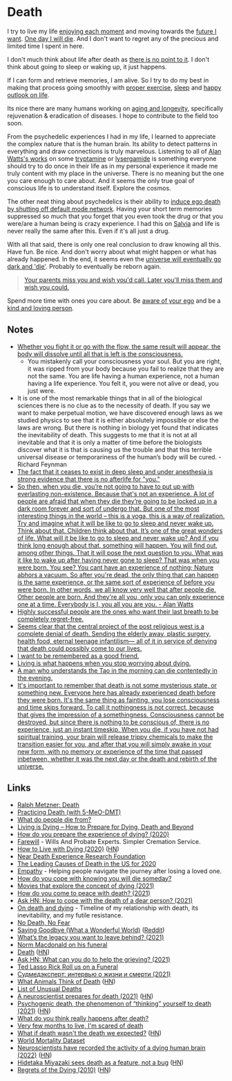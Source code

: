 # Death

I try to live my life [enjoying each moment](../mindfulness/mindfulness.md) and moving towards the [future I want](../future/future.md). [One day I will die](https://www.youtube.com/watch?v=UF8uR6Z6KLc). And I don't want to regret any of the precious and limited time I spent in here.

I don't much think about life after death as [there is no point to it](https://www.youtube.com/watch?v=wU0PYcCsL6o). I don't think about going to sleep or waking up, it just happens.

If I can form and retrieve memories, I am alive. So I try to do my best in making that process going smoothly with [proper exercise](../fitness/fitness.md), [sleep](../sleep/sleep.md) and [happy outlook on life](happiness.md).

Its nice there are many humans working on [aging and longevity](../health/aging.md), specifically rejuvenation & eradication of diseases. I hope to contribute to the field too soon.

From the psychedelic experiences I had in my life, I learned to appreciate the complex nature that is the human brain. Its ability to detect patterns in everything and draw connections is truly marvelous. Listening to all of [Alan Watts's works](../humans/alan-watts.md) on some [tryptamine](../drugs/psychedelics/tryptamines/tryptamines.md) or [lysergamide](../drugs/psychedelics/lysergamides/lysergamides.md) is something everyone should try to do once in their life as in my personal experience it made me truly content with my place in the universe. There is no meaning but the one you care enough to care about. And it seems the only true goal of conscious life is to understand itself. Explore the cosmos.

The other neat thing about psychedelics is their ability to [induce ego death by shutting off default mode network](https://psychonautwiki.org/wiki/Talk:Psilocybin_and_the_Default_Mode_Network). Having your short term memories suppressed so much that you forget that you even took the drug or that you were/are a human being is crazy experience. I had this on [Salvia](../drugs/psychedelics/salvia.md) and life is never really the same after this. Even if it's all just a drug.

With all that said, there is only one real conclusion to draw knowing all this. Have fun. Be nice. And don't worry about what might happen or what has already happened. In the end, it seems even the [universe will eventually go dark and 'die'](https://www.youtube.com/watch?v=uD4izuDMUQA). Probably to eventually be reborn again.

> [Your parents miss you and wish you'd call. Later you'll miss them and wish you could.](https://twitter.com/paulg/status/1106946093701455872)

Spend more time with ones you care about. Be [aware of your ego](../consciousness/ego.md) and be a [kind and loving person](../environment/veganism.md).

## Notes

- [Whether you fight it or go with the flow, the same result will appear, the body will dissolve until all that is left is the consciousness.](https://www.reddit.com/r/researchchemicals/comments/7rq9f4/5meodmt_5_mg_trip_report_relax_nothing_is_under/)
  - You mistakenly call your consciousness your soul. But you are right, it was ripped from your body because you fail to realize that they are not the same. You are life having a human experience, not a human having a life experience. You felt it, you were not alive or dead, you just were.
- It is one of the most remarkable things that in all of the biological sciences there is no clue as to the necessity of death. If you say we want to make perpetual motion, we have discovered enough laws as we studied physics to see that it is either absolutely impossible or else the laws are wrong. But there is nothing in biology yet found that indicates the inevitability of death. This suggests to me that it is not at all inevitable and that it is only a matter of time before the biologists discover what it is that is causing us the trouble and that this terrible universal disease or temporariness of the human’s body will be cured. - Richard Feynman
- [The fact that it ceases to exist in deep sleep and under anesthesia is strong evidence that there is no afterlife for "you."](https://www.reddit.com/r/RationalPsychonaut/comments/ghhyd6/why_people_say_they_believe_a_dmt_breakthrough/)
- [So then, when you die, you’re not going to have to put up with everlasting non-existence. Because that's not an experience. A lot of people are afraid that when they die they’re going to be locked up in a dark room forever and sort of undergo that. But one of the most interesting things in the world – this is a yoga, this is a way of realization. Try and imagine what it will be like to go to sleep and never wake up. Think about that. Children think about that. It’s one of the great wonders of life. What will it be like to go to sleep and never wake up? And if you think long enough about that, something will happen. You will find out, among other things. That it will pose the next question to you. What was it like to wake up after having never gone to sleep? That was when you were born. You see? You cant have an experience of nothing; Nature abhors a vacuum. So after you're dead, the only thing that can happen is the same experience, or the same sort of experience of before you were born. In other words, we all know very well that after people die. Other people are born. And they're all you, only you can only experience one at a time. Everybody is I, you all you are you. - Alan Watts](https://www.reddit.com/r/Psychonaut/comments/ljizj6/if_youve_ever_wondered_what_its_like_after_death/)
- [Highly successful people are the ones who want their last breath to be completely regret-free.](https://twitter.com/davidasinclair/status/1418178779642535940)
- [Seems clear that the central project of the post religious west is a complete denial of death. Sending the elderly away, plastic surgery, health food, eternal teenage infantilism— all of it in service of denying that death could possibly come to our lives.](https://twitter.com/WillManidis/status/1439611051734097920)
- [I want to be remembered as a good friend.](https://twitter.com/maccaw/status/1432199519865872388)
- [Living is what happens when you stop worrying about dying.](https://news.ycombinator.com/item?id=28659276)
- [A man who understands the Tao in the morning can die contentedly in the evening.](https://twitter.com/AlanWattsDaily/status/711716375903993856)
- [It's important to remember that death is not some mysterious state, or something new. Everyone here has already experienced death before they were born. It's the same thing as fainting, you lose consciousness and time skips forward. To call it nothingness is not correct, because that gives the impression of a somethingness. Consciousness cannot be destroyed, but since there is nothing to be conscious of, there is no experience, just an instant timeskip. When you die, if you have not had spiritual training, your brain will release trippy chemicals to make the transition easier for you, and after that you will simply awake in your new form, with no memory or experience of the time that passed inbetween, whether it was the next day or the death and rebirth of the universe.](https://www.reddit.com/r/TrueOffMyChest/comments/rx4yme/very_few_months_to_live_im_scared_of_death/)

## Links

- [Ralph Metzner: Death](https://www.youtube.com/watch?v=gtNvWJM7nhE)
- [Practicing Death (with 5-MeO-DMT)](https://www.dmt-nexus.me/forum/default.aspx?g=posts&t=75716)
- [What do people die from?](https://ourworldindata.org/what-does-the-world-die-from)
- [Living is Dying – How to Prepare for Dying, Death and Beyond](https://www.siddharthasintent.org/resources/publications/living-is-dying-how-to-prepare-for-dying-death-and-beyond/)
- [How do you prepare the experience of dying? (2020)](https://www.reddit.com/r/RationalPsychonaut/comments/ie23u1/how_do_you_prepare_the_experience_of_dying/)
- [Farewill](https://farewill.com/) - Wills And Probate Experts. Simpler Cremation Service.
- [How to Live with Dying (2020)](https://theamericanscholar.org/how-to-live-with-dying/) ([HN](https://news.ycombinator.com/item?id=24880514))
- [Near Death Experience Research Foundation](https://www.nderf.org/)
- [The Leading Causes of Death in the US for 2020](https://jamanetwork.com/journals/jama/fullarticle/2778234)
- [Empathy](https://www.empathy.com/) - Helping people navigate the journey after losing a loved one.
- [How do you cope with knowing you will die someday?](https://twitter.com/hippieforlife11/status/1386400906388725760)
- [Movies that explore the concept of dying (2021)](https://www.reddit.com/r/MovieSuggestions/comments/n0pl1v/looking_for_movies_that_explore_the_concept_of/)
- [How do you come to peace with death? (2021)](https://twitter.com/araghougassian/status/1396721803712614401)
- [Ask HN: How to cope with the death of a dear person? (2021)](https://news.ycombinator.com/item?id=27323430)
- [On death and dying](https://jaredlunde.com/posts/philosophy/on-death-and-dying) - Timeline of my relationship with death, its inevitability, and my futile resistance.
- [No Death, No Fear](https://terebess.hu/zen/mesterek/Thich%20Nhat%20Hanh%20-%20No%20Death,%20No%20Fear.pdf)
- [Saying Goodbye (What a Wonderful World)](https://www.youtube.com/watch?v=Hc5kDRs44wE) ([Reddit](https://www.reddit.com/r/videos/comments/o2c7mb/saying_goodbye_what_a_wonderful_world/))
- [What’s the legacy you want to leave behind? (2021)](https://twitter.com/justinkan/status/1432154554515144708)
- [Norm Macdonald on his funeral](https://www.youtube.com/watch?v=KaRQ6gOCH9E)
- [Death](https://ghuntley.com/death/) ([HN](https://news.ycombinator.com/item?id=28659276))
- [Ask HN: What can you do to help the grieving? (2021)](https://news.ycombinator.com/item?id=28820090)
- [Ted Lasso Rick Roll us on a Funeral](https://www.youtube.com/watch?v=4B0HktX4xqQ&t=2s)
- [Судмедэксперт: интервью о жизни и смерти (2021)](https://www.youtube.com/watch?v=lhQf6vPUJaI)
- [What Animals Think of Death](https://aeon.co/essays/animals-wrestle-with-the-concept-of-death-and-mortality) ([HN](https://news.ycombinator.com/item?id=29701893))
- [List of Unusual Deaths](https://en.wikipedia.org/wiki/List_of_unusual_deaths)
- [A neuroscientist prepares for death (2021)](https://www.theatlantic.com/ideas/archive/2021/12/terminal-cancer-neuroscientist-prepares-death/621114/) ([HN](https://news.ycombinator.com/item?id=29799545))
- [Psychogenic death, the phenomenon of “thinking” yourself to death (2021)](https://www.salon.com/2021/12/31/psychogenic/) ([HN](https://news.ycombinator.com/item?id=29807036))
- [What do you think really happens after death?](https://www.reddit.com/r/AskReddit/comments/pqiu3v/what_do_you_think_really_happens_after_death/)
- [Very few months to live, I'm scared of death](https://www.reddit.com/r/TrueOffMyChest/comments/rx4yme/very_few_months_to_live_im_scared_of_death/)
- [What if death wasn't the death we expected?](https://riverdalepress.com/stories/what-if-death-wasnt-the-death-we-expected,64405) ([HN](https://news.ycombinator.com/item?id=29901706))
- [World Mortality Dataset](https://github.com/akarlinsky/world_mortality)
- [Neuroscientists have recorded the activity of a dying human brain (2022)](https://blog.frontiersin.org/2022/02/22/what-happens-in-our-brain-when-we-die/) ([HN](https://news.ycombinator.com/item?id=30431711))
- [Hidetaka Miyazaki sees death as a feature, not a bug](https://www.newyorker.com/culture/persons-of-interest/hidetaka-miyazaki-sees-death-as-a-feature-not-a-bug) ([HN](https://news.ycombinator.com/item?id=30522706))
- [Regrets of the Dying (2010)](https://bronnieware.com/blog/regrets-of-the-dying/) ([HN](https://news.ycombinator.com/item?id=30593302))
